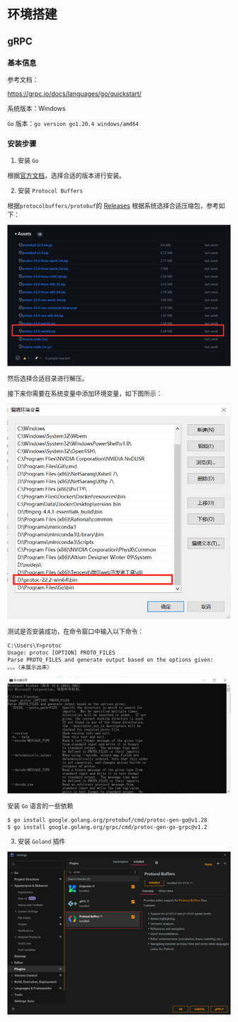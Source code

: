 # 环境搭建

## gRPC

### 基本信息

参考文档：

https://grpc.io/docs/languages/go/quickstart/

系统版本：Windows

`Go` 版本：`go version go1.20.4 windows/amd64`

### 安装步骤

1. 安装 `Go` 

根据[官方文档](https://go.dev/doc/install)，选择合适的版本进行安装。

2. 安装 `Protocol Buffers`

根据`protocolbuffers/protobuf`的 [Releases](https://github.com/protocolbuffers/protobuf/releases/) 根据系统选择合适压缩包，参考如下：

![image.png](.vuepress/public/%E7%8E%AF%E5%A2%83%E6%90%AD%E5%BB%BA/1684337815255-83900149-eb65-4cde-80ac-cbe7be18ed64.png)

然后选择合适目录进行解压。

接下来你需要在系统变量中添加环境变量，如下图所示：

<img src=".vuepress/public/%E7%8E%AF%E5%A2%83%E6%90%AD%E5%BB%BA/1684337861057-a0642d81-307c-4315-aa02-49e188781d9a.png" alt="image.png" style="zoom: 67%;" />

测试是否安装成功，在命令窗口中输入以下命令：

```shell
C:\Users\Y>protoc
Usage: protoc [OPTION] PROTO_FILES
Parse PROTO_FILES and generate output based on the options given:
。。。（未展示出来）

```

![image.png](.vuepress/public/%E7%8E%AF%E5%A2%83%E6%90%AD%E5%BB%BA/1684337897937-3fc2a72e-24df-4937-a5da-852ad3b0d978.png)

安装 `Go` 语言的一些依赖

```shell
$ go install google.golang.org/protobuf/cmd/protoc-gen-go@v1.28
$ go install google.golang.org/grpc/cmd/protoc-gen-go-grpc@v1.2
```

3. 安装 `Goland` 插件

![image-20230603152851954](.vuepress/public/%E7%8E%AF%E5%A2%83%E6%90%AD%E5%BB%BA/image-20230603152851954.png)
